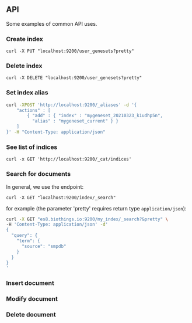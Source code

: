 
## API

Some examples of common API uses.

### Create index

`curl -X PUT "localhost:9200/user_genesets?pretty"`

### Delete index

`curl -X DELETE "localhost:9200/user_genesets?pretty"`

### Set index alias

```bash
curl -XPOST 'http://localhost:9200/_aliases' -d '{
    "actions" : [
        { "add" : { "index" : "mygeneset_20210323_k1udhp5n",
          "alias" : "mygeneset_current" } }
    ]
}' -H "Content-Type: application/json"
```
### See list of indices

`curl -x GET 'http://localhost:9200/_cat/indices'`

### Search for documents

In general, we use the endpoint:

`curl -X GET "localhost:9200/index/_search"`

for example (the parameter 'pretty' requires return type `application/json`):

```bash
curl -X GET "es8.biothings.io:9200/my_index/_search?&pretty" \
-H 'Content-Type: application/json' -d'
{
  "query": {
    "term": {
      "source": "smpdb"
    }
  }
}
'
```

### Insert document

### Modify document

### Delete document
